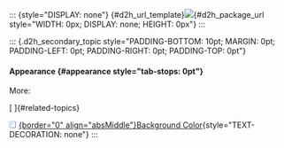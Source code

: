 ::: {style="DISPLAY: none"}
[](ms-xhelp:///?Id=d2h_url_template){#d2h_url_template}![](!package_url!){#d2h_package_url style="WIDTH: 0px; DISPLAY: none; HEIGHT: 0px"}
:::

::: {.d2h_secondary_topic style="PADDING-BOTTOM: 10pt; MARGIN: 0pt; PADDING-LEFT: 0pt; PADDING-RIGHT: 0pt; PADDING-TOP: 0pt"}
#### Appearance {#appearance style="tab-stops: 0pt"}

More:

[ ]{#related-topics}

[![](button.gif){border="0" align="absMiddle"}Background Color](ms-xhelp:///?Id=5bb6c296-d1bd-4515-aa89-01b0679539f8){style="TEXT-DECORATION: none"}
:::
